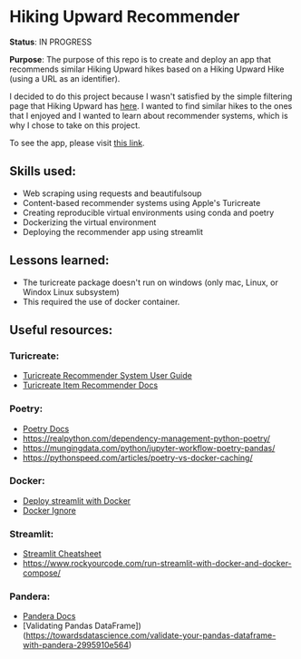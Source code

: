 # Hiking Upward Recommender

**Status**: IN PROGRESS

**Purpose**: The purpose of this repo is to create and deploy an app that recommends similar Hiking Upward hikes based on a Hiking Upward Hike (using a URL as an identifier). 

I decided to do this project because I wasn't satisfied by the simple filtering page that Hiking Upward has [here](https://www.hikingupward.com/maps/). I wanted to find similar hikes to the ones that I enjoyed and I wanted to learn about recommender systems, which is why I chose to take on this project. 

To see the app, please visit [this link](https://share.streamlit.io/annnvv/hiking_upward_recommender/main/app/streamlit_app.py).

## Skills used:
- Web scraping using requests and beautifulsoup 
- Content-based recommender systems using Apple's Turicreate
- Creating reproducible virtual environments using conda and poetry
- Dockerizing the virtual environment
- Deploying the recommender app using streamlit

## Lessons learned:
- The turicreate package doesn't run on windows (only mac, Linux, or Windox Linux subsystem)
- This required the use of docker container. 

## Useful resources:
### Turicreate:
- [Turicreate Recommender System User Guide](https://apple.github.io/turicreate/docs/userguide/recommender/)
- [Turicreate Item Recommender Docs](https://apple.github.io/turicreate/docs/api/generated/turicreate.recommender.item_content_recommender.ItemContentRecommender.html)

### Poetry:
- [Poetry Docs](https://python-poetry.org/docs/basic-usage/)
- https://realpython.com/dependency-management-python-poetry/
- https://mungingdata.com/python/jupyter-workflow-poetry-pandas/ 
- https://pythonspeed.com/articles/poetry-vs-docker-caching/

### Docker:
- [Deploy streamlit with Docker](https://towardsdatascience.com/create-an-awesome-streamlit-app-deploy-it-with-docker-a3d202a636e8#:~:text=Time%20to%20Dockerize%20the%20application)
- [Docker Ignore](https://codefresh.io/docker-tutorial/not-ignore-dockerignore-2/)

### Streamlit:
- [Streamlit Cheatsheet](https://docs.streamlit.io/library/cheatsheet)
- https://www.rockyourcode.com/run-streamlit-with-docker-and-docker-compose/

### Pandera:
- [Pandera Docs](https://pandera.readthedocs.io/en/stable/index.html)
- [Validating Pandas DataFrame])(https://towardsdatascience.com/validate-your-pandas-dataframe-with-pandera-2995910e564)